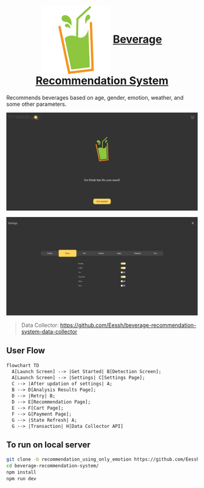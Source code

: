 <h1 align="center">
    <img src="./src/assets/images/Misc/BeverageLogo.png" valign="middle" width="180" height="180" alt="logo" />
    <a href="https://github.com/Eessh/beverage-recommendation-system/tree/recommendation_using_only_emotion">
        <span valign="middle">
                Beverage Recommendation System
        </span>
    </a>
</h1>

Recommends beverages based on age, gender, emotion, weather, and some other parameters.

![Home Page](./screenshots/home.jpeg)

![Settings Page](./screenshots/settings.jpeg)

> Data Collector: https://github.com/Eessh/beverage-recommendation-system-data-collector

## User Flow

```mermaid
flowchart TD
  A[Launch Screen] --> |Get Started| B[Detection Screen];
  A[Launch Screen] --> |Settings| C[Settings Page];
  C --> |After updation of settings| A;
  B --> D[Analysis Results Page];
  D --> |Retry| B;
  D --> E[Recommendation Page];
  E --> F[Cart Page];
  F --> G[Payment Page];
  G --> |State Refresh| A;
  G --> |Transaction| H[Data Collector API]
```

## To run on local server
```bash
git clone -b recommendation_using_only_emotion https://github.com/Eessh/beverage-recommendation-system.git
cd beverage-recommendation-system/
npm install
npm run dev
```
